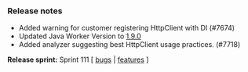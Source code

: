 ### Release notes
<!-- Please add your release notes in the following format:
- My change description (#PR)
-->

- Added warning for customer registering HttpClient with DI (#7674)
- Updated Java Worker Version to [1.9.0](https://github.com/Azure/azure-functions-java-worker/releases/tag/1.9.0)
- Added analyzer suggesting best HttpClient usage practices. (#7718)

**Release sprint:** Sprint 111
[ [bugs](https://github.com/Azure/azure-functions-host/issues?q=is%3Aissue+milestone%3A%22Functions+Sprint+111%22+label%3Abug+is%3Aclosed) | [features](https://github.com/Azure/azure-functions-host/issues?q=is%3Aissue+milestone%3A%22Functions+Sprint+111%22+label%3Afeature+is%3Aclosed) ]

